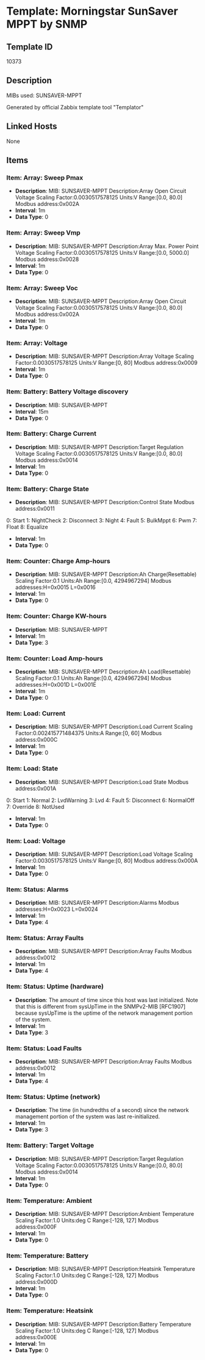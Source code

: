 # Template: Morningstar SunSaver MPPT by SNMP

## Template ID
10373

## Description
MIBs used:
SUNSAVER-MPPT

Generated by official Zabbix template tool "Templator"

## Linked Hosts
None

## Items

### Item: Array: Sweep Pmax
- **Description**: MIB: SUNSAVER-MPPT
Description:Array Open Circuit Voltage
Scaling Factor:0.0030517578125
Units:V
Range:[0.0, 80.0]
Modbus address:0x002A
- **Interval**: 1m
- **Data Type**: 0

### Item: Array: Sweep Vmp
- **Description**: MIB: SUNSAVER-MPPT
Description:Array Max. Power Point Voltage
Scaling Factor:0.0030517578125
Units:V
Range:[0.0, 5000.0]
Modbus address:0x0028
- **Interval**: 1m
- **Data Type**: 0

### Item: Array: Sweep Voc
- **Description**: MIB: SUNSAVER-MPPT
Description:Array Open Circuit Voltage
Scaling Factor:0.0030517578125
Units:V
Range:[0.0, 80.0]
Modbus address:0x002A
- **Interval**: 1m
- **Data Type**: 0

### Item: Array: Voltage
- **Description**: MIB: SUNSAVER-MPPT
Description:Array Voltage
Scaling Factor:0.0030517578125
Units:V
Range:[0, 80]
Modbus address:0x0009
- **Interval**: 1m
- **Data Type**: 0

### Item: Battery: Battery Voltage discovery
- **Description**: MIB: SUNSAVER-MPPT
- **Interval**: 15m
- **Data Type**: 0

### Item: Battery: Charge Current
- **Description**: MIB: SUNSAVER-MPPT
Description:Target Regulation Voltage
Scaling Factor:0.0030517578125
Units:V
Range:[0.0, 80.0]
Modbus address:0x0014
- **Interval**: 1m
- **Data Type**: 0

### Item: Battery: Charge State
- **Description**: MIB: SUNSAVER-MPPT
Description:Control State
Modbus address:0x0011

0: Start
1: NightCheck
2: Disconnect
3: Night
4: Fault
5: BulkMppt
6: Pwm
7: Float
8: Equalize
- **Interval**: 1m
- **Data Type**: 0

### Item: Counter: Charge Amp-hours
- **Description**: MIB: SUNSAVER-MPPT
Description:Ah Charge(Resettable)
Scaling Factor:0.1
Units:Ah
Range:[0.0, 4294967294]
Modbus addresses:H=0x0015 L=0x0016
- **Interval**: 1m
- **Data Type**: 0

### Item: Counter: Charge KW-hours
- **Description**: MIB: SUNSAVER-MPPT
- **Interval**: 1m
- **Data Type**: 3

### Item: Counter: Load Amp-hours
- **Description**: MIB: SUNSAVER-MPPT
Description:Ah Load(Resettable)
Scaling Factor:0.1
Units:Ah
Range:[0.0, 4294967294]
Modbus addresses:H=0x001D L=0x001E
- **Interval**: 1m
- **Data Type**: 0

### Item: Load: Current
- **Description**: MIB: SUNSAVER-MPPT
Description:Load Current
Scaling Factor:0.002415771484375
Units:A
Range:[0, 60]
Modbus address:0x000C
- **Interval**: 1m
- **Data Type**: 0

### Item: Load: State
- **Description**: MIB: SUNSAVER-MPPT
Description:Load State
Modbus address:0x001A

0: Start
1: Normal
2: LvdWarning
3: Lvd
4: Fault
5: Disconnect
6: NormalOff
7: Override
8: NotUsed
- **Interval**: 1m
- **Data Type**: 0

### Item: Load: Voltage
- **Description**: MIB: SUNSAVER-MPPT
Description:Load Voltage
Scaling Factor:0.0030517578125
Units:V
Range:[0, 80]
Modbus address:0x000A
- **Interval**: 1m
- **Data Type**: 0

### Item: Status: Alarms
- **Description**: MIB: SUNSAVER-MPPT
Description:Alarms
Modbus addresses:H=0x0023 L=0x0024
- **Interval**: 1m
- **Data Type**: 4

### Item: Status: Array Faults
- **Description**: MIB: SUNSAVER-MPPT
Description:Array Faults
Modbus address:0x0012
- **Interval**: 1m
- **Data Type**: 4

### Item: Status: Uptime (hardware)
- **Description**: The amount of time since this host was last initialized. Note that this is different from sysUpTime in the SNMPv2-MIB [RFC1907] because sysUpTime is the uptime of the network management portion of the system.
- **Interval**: 1m
- **Data Type**: 3

### Item: Status: Load Faults
- **Description**: MIB: SUNSAVER-MPPT
Description:Array Faults
Modbus address:0x0012
- **Interval**: 1m
- **Data Type**: 4

### Item: Status: Uptime (network)
- **Description**: The time (in hundredths of a second) since the network management portion of the system was last re-initialized.
- **Interval**: 1m
- **Data Type**: 3

### Item: Battery: Target Voltage
- **Description**: MIB: SUNSAVER-MPPT
Description:Target Regulation Voltage
Scaling Factor:0.0030517578125
Units:V
Range:[0.0, 80.0]
Modbus address:0x0014
- **Interval**: 1m
- **Data Type**: 0

### Item: Temperature: Ambient
- **Description**: MIB: SUNSAVER-MPPT
Description:Ambient Temperature
Scaling Factor:1.0
Units:deg C
Range:[-128, 127]
Modbus address:0x000F
- **Interval**: 1m
- **Data Type**: 0

### Item: Temperature: Battery
- **Description**: MIB: SUNSAVER-MPPT
Description:Heatsink Temperature
Scaling Factor:1.0
Units:deg C
Range:[-128, 127]
Modbus address:0x000D
- **Interval**: 1m
- **Data Type**: 0

### Item: Temperature: Heatsink
- **Description**: MIB: SUNSAVER-MPPT
Description:Battery Temperature
Scaling Factor:1.0
Units:deg C
Range:[-128, 127]
Modbus address:0x000E
- **Interval**: 1m
- **Data Type**: 0

